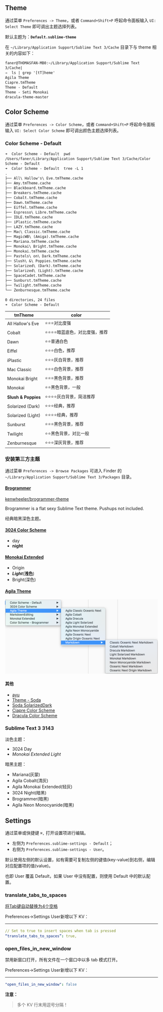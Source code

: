 
## Theme
通过菜单 `Preferences -> Theme`，或者 `Command+Shift+P` 呼起命令面板输入 `UI: Select Theme` 即可调出主题选择列表。

默认主题为：**`Default.sublime-theme`**

在 `~/Library/Application Support/Sublime Text 3/Cache` 目录下与 theme 相关的内容如下：

```Shell
faner@THOMASFAN-MB0:~/Library/Application Support/Sublime Text 3/Cache|
⇒  ls | grep '[tT]heme'       
Agila Theme
Ciapre.tmTheme
Theme - Default
Theme - Seti Monokai
dracula-theme-master
```

## Color Scheme
通过菜单 `Preferences -> Color Scheme`，或者 `Command+Shift+P` 呼起命令面板输入 `UI: Select Color Scheme` 即可调出颜色主题选择列表。

### Color Scheme - Default
```Shell
➜  Color Scheme - Default  pwd
/Users/faner/Library/Application Support/Sublime Text 3/Cache/Color Scheme - Default
➜  Color Scheme - Default  tree -L 1
.
├── All\ Hallow's\ Eve.tmTheme.cache
├── Amy.tmTheme.cache
├── Blackboard.tmTheme.cache
├── Breakers.tmTheme.cache
├── Cobalt.tmTheme.cache
├── Dawn.tmTheme.cache
├── Eiffel.tmTheme.cache
├── Espresso\ Libre.tmTheme.cache
├── IDLE.tmTheme.cache
├── iPlastic.tmTheme.cache
├── LAZY.tmTheme.cache
├── Mac\ Classic.tmTheme.cache
├── MagicWB\ (Amiga).tmTheme.cache
├── Mariana.tmTheme.cache
├── Monokai\ Bright.tmTheme.cache
├── Monokai.tmTheme.cache
├── Pastels\ on\ Dark.tmTheme.cache
├── Slush\ &\ Poppies.tmTheme.cache
├── Solarized\ (Dark).tmTheme.cache
├── Solarized\ (Light).tmTheme.cache
├── SpaceCadet.tmTheme.cache
├── Sunburst.tmTheme.cache
├── Twilight.tmTheme.cache
└── Zenburnesque.tmTheme.cache

0 directories, 24 files
➜  Color Scheme - Default  
```

tmTheme            | color
-------------------|---------------------
All Hallow's Eve | ⭐️⭐️⭐️对比度强
Cobalt                   | ⭐️⭐️⭐️️⭐️️暗蓝底色，对比度强，推荐
Dawn                    | ⭐️⭐️普通白色
Eiffel                     | ⭐⭐️⭐️白色，推荐
iPlastic                 | ⭐⭐️⭐️灰白背景，推荐
Mac Classic        | ⭐⭐️⭐️白色背景，推荐
Monokai Bright     | ⭐⭐️⭐️黑色背景，推荐
Monokai                  | ⭐⭐️黑色背景，一般
**Slush & Poppies**  | ⭐⭐️⭐️⭐️灰白背景，简洁推荐
Solarized (Dark)   | ⭐️⭐️⭐️️经典，推荐
Solarized (Light)  | ⭐️⭐️⭐️️⭐️️经典，推荐
Sunburst                | ⭐️⭐️⭐️️黑色背景，推荐
Twilight                  | ⭐⭐️黑色背景，对比一般
Zenburnesque      | ⭐⭐️⭐️深灰背景，推荐

### 安装第三方主题
通过菜单 `Preferences -> Browse Packages` 可进入 Finder 的  `~/Library/Application Support/Sublime Text 3/Packages` 目录。

#### [Brogrammer](https://packagecontrol.io/packages/Theme%20-%20Brogrammer)
[kenwheeler/brogrammer-theme](https://github.com/kenwheeler/brogrammer-theme)

Brogrammer is a flat sexy Sublime Text theme. Pushups not included.

经典暗黑深色主题。

#### [3024 Color Scheme](https://packagecontrol.io/packages/3024%20Color%20Scheme)
- day  
- **night**  

#### [Monokai Extended](https://packagecontrol.io/packages/Monokai%20Extended)
-  Origin  
- **_Light_**(**浅色**)  
- Bright(深色)  

#### [Agila Theme](https://packagecontrol.io/packages/Agila%20Theme)
![Preferences-Color_Scheme.png](images/Preferences-Color_Scheme.png)

#### 其他
- [ayu](https://packagecontrol.io/packages/ayu)  
- [Theme - Soda](https://packagecontrol.io/packages/Theme%20-%20Soda)  
- [Soda Solarized​Dark](https://packagecontrol.io/packages/Theme%20-%20Soda%20SolarizedDark)  
- [Ciapre Color Scheme](https://packagecontrol.io/packages/Ciapre%20Color%20Scheme)  
- [Dracula Color Scheme](https://packagecontrol.io/packages/Dracula%20Color%20Scheme)  

### Sublime Text 3 3143
淡色主题：

- 3024 Day  
- *Monokai Extended  Light*  

暗黑主题：

- Mariana(灰蒙)  
- Agila Cobalt(清灰)  
- Agila Monokai Extended(轻灰)  
- 3024 Night(暗黑)  
- Brogrammer(暗黑)  
- Agila Neon Monocyanide(暗黑)  

## Settings
通过菜单或快捷键 `⌘,` 打开设置项进行编辑。

- 左侧为 `Preferences.sublime-settings - Default`；
- 右侧为 `Preferences.sublime-settings - User`。

默认使用左侧的默认设置，如有需要可复制左侧的键值(key-value)到右侧，编辑对应配置项的值(value)。

也即 User 覆盖 Default，如果 User 中没有配置，则使用 Default 中的默认配置。

### translate_tabs_to_spaces
[将Tab键自动替换为4个空格](http://blog.csdn.net/intel80586/article/details/8306699)

Preferences->Settings User新增以下 KV：

---

```YAML
// Set to true to insert spaces when tab is pressed
“translate_tabs_to_spaces”: true,
```

### open_files_in_new_window
禁用新窗口打开，所有文件在一个窗口中以多 tab 模式打开。

Preferences->Settings User新增以下 KV：

---

```YAML
"open_files_in_new_window": false
```

**注意：**

> 多个 KV 行末用逗号分隔！

